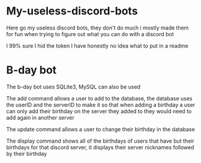 # My-useless-discord-bots
Here go my useless discord bots, they don't do much i mostly made them for fun when trying to figure out what you can do with a discord bot

I 99% sure I hid the token
I have honestly no idea what to put in a readme

# B-day bot
The b-day bot uses SQLite3, MySQL can also be used

The add command allows a user to add to the database, the database uses the userID and the serverID to make it so that when adding a birthday a user can only add their birthday on the server they added to they would need to add again in another server

The update command allows a user to change their birthday in the database

The display command shows all of the birthdays of users that have but their birthdays for that discord server, it displays their server nicknames followed by their birthday
